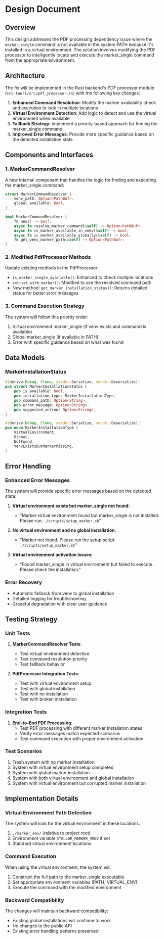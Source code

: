 # Design Document

## Overview

This design addresses the PDF processing dependency issue where the `marker_single` command is not available in the system PATH because it's installed in a virtual environment. The solution involves modifying the PDF processor to intelligently locate and execute the marker_single command from the appropriate environment.

## Architecture

The fix will be implemented in the Rust backend's PDF processor module (`src-tauri/src/pdf_processor.rs`) with the following key changes:

1. **Enhanced Command Resolution**: Modify the marker availability check and execution to look in multiple locations
2. **Virtual Environment Detection**: Add logic to detect and use the virtual environment when available
3. **Fallback Strategy**: Implement a priority-based approach for finding the marker_single command
4. **Improved Error Messages**: Provide more specific guidance based on the detected installation state

## Components and Interfaces

### 1. MarkerCommandResolver

A new internal component that handles the logic for finding and executing the marker_single command:

```rust
struct MarkerCommandResolver {
    venv_path: Option<PathBuf>,
    global_available: bool,
}

impl MarkerCommandResolver {
    fn new() -> Self;
    async fn resolve_marker_command(&self) -> Option<PathBuf>;
    async fn is_marker_available_in_venv(&self) -> bool;
    async fn is_marker_available_globally(&self) -> bool;
    fn get_venv_marker_path(&self) -> Option<PathBuf>;
}
```

### 2. Modified PdfProcessor Methods

Update existing methods in the PdfProcessor:

- `is_marker_single_available()`: Enhanced to check multiple locations
- `extract_with_marker()`: Modified to use the resolved command path
- New method: `get_marker_installation_status()`: Returns detailed status for better error messages

### 3. Command Execution Strategy

The system will follow this priority order:
1. Virtual environment marker_single (if venv exists and command is available)
2. Global marker_single (if available in PATH)
3. Error with specific guidance based on what was found

## Data Models

### MarkerInstallationStatus

```rust
#[derive(Debug, Clone, serde::Serialize, serde::Deserialize)]
pub struct MarkerInstallationStatus {
    pub is_available: bool,
    pub installation_type: MarkerInstallationType,
    pub command_path: Option<String>,
    pub error_message: Option<String>,
    pub suggested_action: Option<String>,
}

#[derive(Debug, Clone, serde::Serialize, serde::Deserialize)]
pub enum MarkerInstallationType {
    VirtualEnvironment,
    Global,
    NotFound,
    VenvExistsButMarkerMissing,
}
```

## Error Handling

### Enhanced Error Messages

The system will provide specific error messages based on the detected state:

1. **Virtual environment exists but marker_single not found**: 
   - "Marker virtual environment found but marker_single is not installed. Please run: `./scripts/setup_marker.sh`"

2. **No virtual environment and no global installation**:
   - "Marker not found. Please run the setup script: `./scripts/setup_marker.sh`"

3. **Virtual environment activation issues**:
   - "Found marker_single in virtual environment but failed to execute. Please check the installation."

### Error Recovery

- Automatic fallback from venv to global installation
- Detailed logging for troubleshooting
- Graceful degradation with clear user guidance

## Testing Strategy

### Unit Tests

1. **MarkerCommandResolver Tests**:
   - Test virtual environment detection
   - Test command resolution priority
   - Test fallback behavior

2. **PdfProcessor Integration Tests**:
   - Test with virtual environment setup
   - Test with global installation
   - Test with no installation
   - Test with broken installation

### Integration Tests

1. **End-to-End PDF Processing**:
   - Test PDF processing with different marker installation states
   - Verify error messages match expected scenarios
   - Test command execution with proper environment activation

### Test Scenarios

1. Fresh system with no marker installation
2. System with virtual environment setup completed
3. System with global marker installation
4. System with both virtual environment and global installation
5. System with virtual environment but corrupted marker installation

## Implementation Details

### Virtual Environment Path Detection

The system will look for the virtual environment in these locations:
1. `./marker_env/` (relative to project root)
2. Environment variable `STELLAR_MARKER_VENV` if set
3. Standard virtual environment locations

### Command Execution

When using the virtual environment, the system will:
1. Construct the full path to the marker_single executable
2. Set appropriate environment variables (PATH, VIRTUAL_ENV)
3. Execute the command with the modified environment

### Backward Compatibility

The changes will maintain backward compatibility:
- Existing global installations will continue to work
- No changes to the public API
- Existing error handling patterns preserved